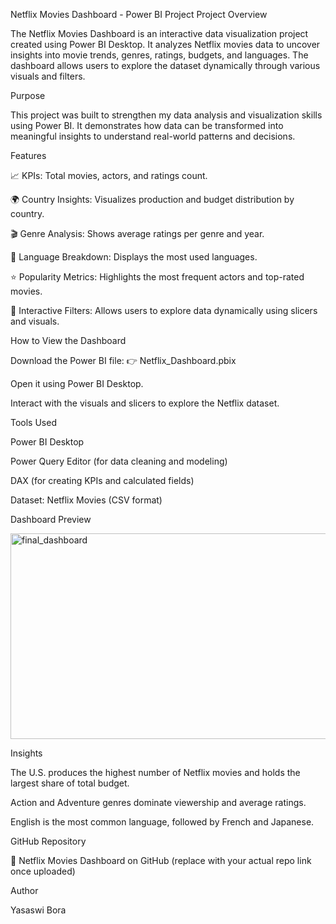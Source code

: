 Netflix Movies Dashboard - Power BI Project
Project Overview

The Netflix Movies Dashboard is an interactive data visualization project created using Power BI Desktop.
It analyzes Netflix movies data to uncover insights into movie trends, genres, ratings, budgets, and languages.
The dashboard allows users to explore the dataset dynamically through various visuals and filters.

Purpose

This project was built to strengthen my data analysis and visualization skills using Power BI.
It demonstrates how data can be transformed into meaningful insights to understand real-world patterns and decisions.

Features

📈 KPIs: Total movies, actors, and ratings count.

🌍 Country Insights: Visualizes production and budget distribution by country.

🎬 Genre Analysis: Shows average ratings per genre and year.

💬 Language Breakdown: Displays the most used languages.

⭐ Popularity Metrics: Highlights the most frequent actors and top-rated movies.

🧭 Interactive Filters: Allows users to explore data dynamically using slicers and visuals.

How to View the Dashboard

Download the Power BI file:
👉 Netflix_Dashboard.pbix

Open it using Power BI Desktop.

Interact with the visuals and slicers to explore the Netflix dataset.

Tools Used

Power BI Desktop

Power Query Editor (for data cleaning and modeling)

DAX (for creating KPIs and calculated fields)

Dataset: Netflix Movies (CSV format)

Dashboard Preview


<img width="594" height="329" alt="final_dashboard" src="https://github.com/user-attachments/assets/663ff595-7deb-4c5c-9823-23f28c0bef8e" />

Insights

The U.S. produces the highest number of Netflix movies and holds the largest share of total budget.

Action and Adventure genres dominate viewership and average ratings.

English is the most common language, followed by French and Japanese.

GitHub Repository

🔗 Netflix Movies Dashboard on GitHub
 (replace with your actual repo link once uploaded)

Author

Yasaswi Bora
